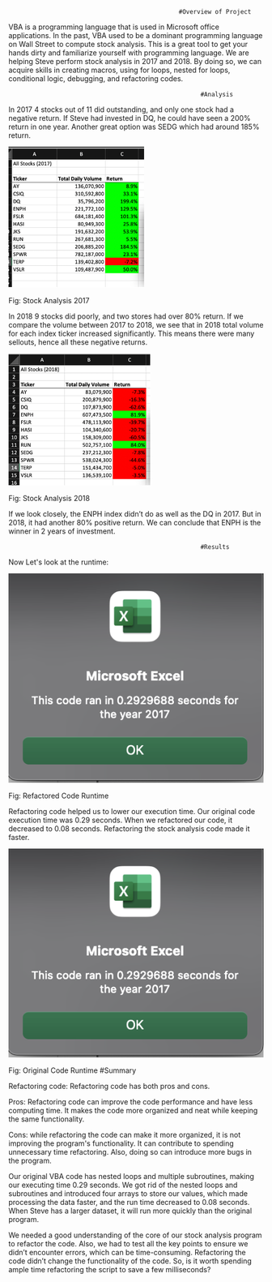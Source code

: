                                                    #Overview of Project

VBA is a programming language that is used in Microsoft office applications. In the past, VBA used to be a dominant programming language on Wall Street to compute stock analysis. This is a great tool to get your hands dirty and familiarize yourself with programming language. We are helping Steve perform stock analysis in 2017 and 2018. By doing so, we can acquire skills in creating macros, using for loops, nested for loops, conditional logic, debugging, and refactoring codes.

                                                         #Analysis

In 2017 4 stocks out of 11 did outstanding, and only one stock had a negative return. If Steve had invested in DQ, he could have seen a 200% return in one year. Another great option was SEDG which had around 185% return.

![](https://github.com/smzd/VBA_Challange/blob/main/Resources/VBA_Challange_2017.png)

Fig: Stock Analysis 2017

In 2018 9 stocks did poorly, and two stores had over 80% return. If we compare the volume between 2017 to 2018, we see that in 2018 total volume for each index ticker increased significantly. This means there were many sellouts, hence all these negative returns.

![](https://github.com/smzd/VBA_Challange/blob/main/Resources/VBA_Challange_2018.png)

Fig: Stock Analysis 2018
 
If we look closely, the ENPH index didn’t do as well as the DQ in 2017. But in 2018, it had another 80% positive return. We can conclude that ENPH is the winner in 2 years of investment.

                                                         #Results

Now Let's look at the runtime:

![](https://github.com/smzd/VBA_Challange/blob/main/Resources/Green_Stocks_Runtime.png)

Fig: Refactored Code Runtime 

Refactoring code helped us to lower our execution time. Our original code execution time was 0.29 seconds. When we refactored our code, it decreased to 0.08 seconds. Refactoring the stock analysis code made it faster.  

![](https://github.com/smzd/VBA_Challange/blob/main/Resources/Green_Stocks_Runtime.png)

Fig: Original Code Runtime
                                                         #Summary
                                                                 
Refactoring code: Refactoring code has both pros and cons.

Pros: Refactoring code can improve the code performance and have less computing time. It makes the code more organized and neat while keeping the same functionality. 

Cons: while refactoring the code can make it more organized, it is not improving the program's functionality. It can contribute to spending unnecessary time refactoring. Also, doing so can introduce more bugs in the program.

Our original VBA code has nested loops and multiple subroutines, making our executing time 0.29 seconds. We got rid of the nested loops and subroutines and introduced four arrays to store our values, which made processing the data faster, and the run time decreased to 0.08 seconds. When Steve has a larger dataset, it will run more quickly than the original program. 

We needed a good understanding of the core of our stock analysis program to refactor the code. Also, we had to test all the key points to ensure we didn’t encounter errors, which can be time-consuming. Refactoring the code didn’t change the functionality of the code. So, is it worth spending ample time refactoring the script to save a few milliseconds? 

